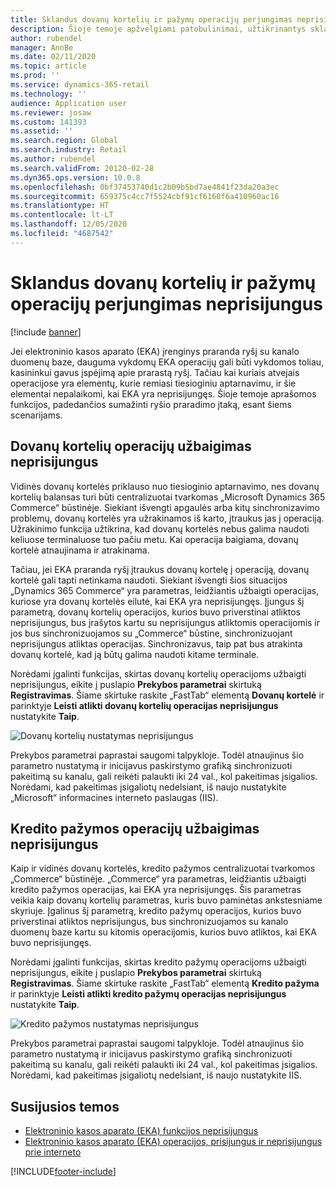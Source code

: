 ```yaml
---
title: Sklandus dovanų kortelių ir pažymų operacijų perjungimas neprisijungus
description: Šioje temoje apžvelgiami patobulinimai, užtikrinantys sklandų tam tikrų mokėjimo tipų perjungimą neprisijungus.
author: rubendel
manager: AnnBe
ms.date: 02/11/2020
ms.topic: article
ms.prod: ''
ms.service: dynamics-365-retail
ms.technology: ''
audience: Application user
ms.reviewer: josaw
ms.custom: 141393
ms.assetid: ''
ms.search.region: Global
ms.search.industry: Retail
ms.author: rubendel
ms.search.validFrom: 20120-02-28
ms.dyn365.ops.version: 10.0.8
ms.openlocfilehash: 0bf37453740d1c2b09b5bd7ae4841f23da20a3ec
ms.sourcegitcommit: 659375c4cc7f5524cbf91cf6160f6a410960ac16
ms.translationtype: HT
ms.contentlocale: lt-LT
ms.lasthandoff: 12/05/2020
ms.locfileid: "4687542"
---
```

# <a name="seamless-offline-switch-for-gift-card-and-credit-memo-operations"></a>Sklandus dovanų kortelių ir pažymų operacijų perjungimas neprisijungus

[!include [banner](../includes/banner.md)]

Jei elektroninio kasos aparato (EKA) įrenginys praranda ryšį su kanalo duomenų baze, dauguma vykdomų EKA operacijų gali būti vykdomos toliau, kasininkui gavus įspėjimą apie prarastą ryšį. Tačiau kai kuriais atvejais operacijose yra elementų, kurie remiasi tiesioginiu aptarnavimu, ir šie elementai nepalaikomi, kai EKA yra neprisijungęs. Šioje temoje aprašomos funkcijos, padedančios sumažinti ryšio praradimo įtaką, esant šiems scenarijams.

## <a name="completing-gift-card-transactions-in-offline-mode"></a>Dovanų kortelių operacijų užbaigimas neprisijungus

Vidinės dovanų kortelės priklauso nuo tiesioginio aptarnavimo, nes dovanų kortelių balansas turi būti centralizuotai tvarkomas „Microsoft Dynamics 365 Commerce“ būstinėje. Siekiant išvengti apgaulės arba kitų sinchronizavimo problemų, dovanų kortelės yra užrakinamos iš karto, įtraukus jas į operaciją. Užrakinimo funkcija užtikrina, kad dovanų kortelės nebus galima naudoti keliuose terminaluose tuo pačiu metu. Kai operacija baigiama, dovanų kortelė atnaujinama ir atrakinama.

Tačiau, jei EKA praranda ryšį įtraukus dovanų kortelę į operaciją, dovanų kortelė gali tapti netinkama naudoti. Siekiant išvengti šios situacijos „Dynamics 365 Commerce“ yra parametras, leidžiantis užbaigti operacijas, kuriose yra dovanų kortelės eilutė, kai EKA yra neprisijungęs. Įjungus šį parametrą, dovanų kortelių operacijos, kurios buvo priverstinai atliktos neprisijungus, bus įrašytos kartu su neprisijungus atliktomis operacijomis ir jos bus sinchronizuojamos su „Commerce“ būstine, sinchronizuojant neprisijungus atliktas operacijas. Sinchronizavus, taip pat bus atrakinta dovanų kortelė, kad ją būtų galima naudoti kitame terminale.

Norėdami įgalinti funkcijas, skirtas dovanų kortelių operacijoms užbaigti neprisijungus, eikite į puslapio **Prekybos parametrai** skirtuką **Registravimas**. Šiame skirtuke raskite „FastTab“ elementą **Dovanų kortelė** ir parinktyje **Leisti atlikti dovanų kortelių operacijas neprisijungus** nustatykite **Taip**.

![Dovanų kortelių nustatymas neprisijungus](../media/gift.png)

Prekybos parametrai paprastai saugomi talpykloje. Todėl atnaujinus šio parametro nustatymą ir inicijavus paskirstymo grafiką sinchronizuoti pakeitimą su kanalu, gali reikėti palaukti iki 24 val., kol pakeitimas įsigalios. Norėdami, kad pakeitimas įsigaliotų nedelsiant, iš naujo nustatykite „Microsoft“ informacines interneto paslaugas (IIS).

## <a name="completing-credit-memo-transactions-in-offline-mode"></a>Kredito pažymos operacijų užbaigimas neprisijungus

Kaip ir vidinės dovanų kortelės, kredito pažymos centralizuotai tvarkomos „Commerce“ būstinėje. „Commerce“ yra parametras, leidžiantis užbaigti kredito pažymos operacijas, kai EKA yra neprisijungęs. Šis parametras veikia kaip dovanų kortelių parametras, kuris buvo paminėtas ankstesniame skyriuje. Įgalinus šį parametrą, kredito pažymų operacijos, kurios buvo priverstinai atliktos neprisijungus, bus sinchronizuojamos su kanalo duomenų baze kartu su kitomis operacijomis, kurios buvo atliktos, kai EKA buvo neprisijungęs.

Norėdami įgalinti funkcijas, skirtas kredito pažymų operacijoms užbaigti neprisijungus, eikite į puslapio **Prekybos parametrai** skirtuką **Registravimas**. Šiame skirtuke raskite „FastTab“ elementą **Kredito pažyma** ir parinktyje **Leisti atlikti kredito pažymų operacijas neprisijungus** nustatykite **Taip**.

![Kredito pažymos nustatymas neprisijungus](../media/creditmemo.png)

Prekybos parametrai paprastai saugomi talpykloje. Todėl atnaujinus šio parametro nustatymą ir inicijavus paskirstymo grafiką sinchronizuoti pakeitimą su kanalu, gali reikėti palaukti iki 24 val., kol pakeitimas įsigalios. Norėdami, kad pakeitimas įsigaliotų nedelsiant, iš naujo nustatykite IIS.

## <a name="related-topics"></a>Susijusios temos

- [Elektroninio kasos aparato (EKA) funkcijos neprisijungus](https://docs.microsoft.com/dynamics365/retail/pos-offline-functionality)
- [Elektroninio kasos aparato (EKA) operacijos, prisijungus ir neprisijungus prie interneto](https://docs.microsoft.com/dynamics365/retail/pos-operations)


[!INCLUDE[footer-include](../../includes/footer-banner.md)]